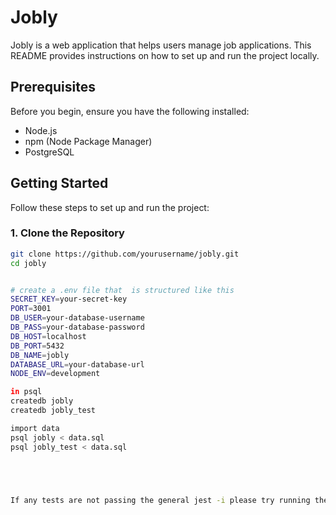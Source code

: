 # Jobly

Jobly is a web application that helps users manage job applications. This README provides instructions on how to set up and run the project locally.

## Prerequisites

Before you begin, ensure you have the following installed:

- Node.js
- npm (Node Package Manager)
- PostgreSQL

## Getting Started

Follow these steps to set up and run the project:

### 1. Clone the Repository

```bash
git clone https://github.com/yourusername/jobly.git
cd jobly


# create a .env file that  is structured like this
SECRET_KEY=your-secret-key
PORT=3001
DB_USER=your-database-username
DB_PASS=your-database-password
DB_HOST=localhost
DB_PORT=5432
DB_NAME=jobly
DATABASE_URL=your-database-url
NODE_ENV=development

in psql
createdb jobly
createdb jobly_test

import data
psql jobly < data.sql
psql jobly_test < data.sql





If any tests are not passing the general jest -i please try running the tests that failed only.
```
